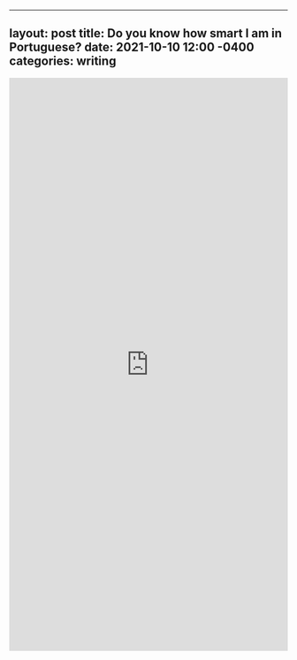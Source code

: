 
---
layout: post
title: Do you know how smart I am in Portuguese?
date: 2021-10-10 12:00 -0400
categories: writing
---
<iframe src="https://www.linkedin.com/embed/feed/update/urn:li:share:6853333112810815488" height="1035" width="504" frameborder="0" allowfullscreen="" title="Embedded post"></iframe>
